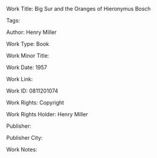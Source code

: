 Work Title: Big Sur and the Oranges of Hieronymus Bosch 

Tags: 

Author: Henry Miller

Work Type: Book 

Work Minor Title:  

Work Date: 1957

Work Link:  

Work ID:  0811201074

Work Rights:  Copyright

Work Rights Holder:  Henry Miller

Publisher:  

Publisher City:  

Work Notes: 


